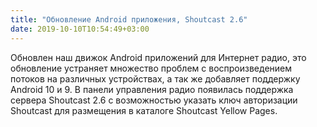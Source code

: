 ```yaml
---
title: "Обновление Android приложения, Shoutcast 2.6"
date: 2019-10-10T10:54:49+03:00
---
```



Обновлен наш движок Android приложений для Интернет радио, это обновление устраняет множеcтво проблем с воспроизведением потоков на различных устройствах, а так же добавляет поддержку Android 10 и 9. В панели управления радио появилась поддержка сервера Shoutcast 2.6 с возможностью указать ключ авторизации Shoutcast для размещения в каталоге Shoutcast Yellow Pages. 